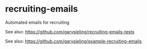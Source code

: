 # recruiting-emails
Automated emails for recruiting

See also: https://github.com/garysieling/recruiting-emails-tests

See also: https://github.com/garysieling/example-recruiting-emails
